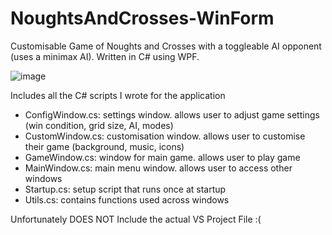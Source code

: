 # NoughtsAndCrosses-WinForm
Customisable Game of Noughts and Crosses with a toggleable AI opponent (uses a minimax AI). Written in C# using WPF.

![image](https://user-images.githubusercontent.com/111586342/201524337-94372624-25f6-4887-8c69-3ce2c2c3a0dc.png)

Includes all the C# scripts I wrote for the application
- ConfigWindow.cs: settings window. allows user to adjust game settings (win condition, grid size, AI, modes)
- CustomWindow.cs: customisation window. allows user to customise their game (background, music, icons)
- GameWindow.cs: window for main game. allows user to play game
- MainWindow.cs: main menu window. allows user to access other windows
- Startup.cs: setup script that runs once at startup
- Utils.cs: contains functions used across windows

Unfortunately DOES NOT Include the actual VS Project File :(
